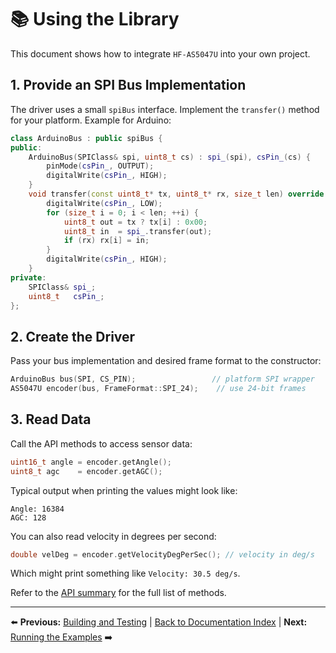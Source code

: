 # 📚 Using the Library

This document shows how to integrate `HF-AS5047U` into your own project.

## 1. Provide an SPI Bus Implementation

The driver uses a small `spiBus` interface. Implement the `transfer()` method for your platform. Example for Arduino:

```cpp
class ArduinoBus : public spiBus {
public:
    ArduinoBus(SPIClass& spi, uint8_t cs) : spi_(spi), csPin_(cs) {
        pinMode(csPin_, OUTPUT);
        digitalWrite(csPin_, HIGH);
    }
    void transfer(const uint8_t* tx, uint8_t* rx, size_t len) override {
        digitalWrite(csPin_, LOW);
        for (size_t i = 0; i < len; ++i) {
            uint8_t out = tx ? tx[i] : 0x00;
            uint8_t in  = spi_.transfer(out);
            if (rx) rx[i] = in;
        }
        digitalWrite(csPin_, HIGH);
    }
private:
    SPIClass& spi_;
    uint8_t   csPin_;
};
```

## 2. Create the Driver

Pass your bus implementation and desired frame format to the constructor:

```cpp
ArduinoBus bus(SPI, CS_PIN);                 // platform SPI wrapper
AS5047U encoder(bus, FrameFormat::SPI_24);    // use 24-bit frames
```

## 3. Read Data

Call the API methods to access sensor data:

```cpp
uint16_t angle = encoder.getAngle();
uint8_t agc    = encoder.getAGC();
```

Typical output when printing the values might look like:

```
Angle: 16384
AGC: 128
```

You can also read velocity in degrees per second:

```cpp
double velDeg = encoder.getVelocityDegPerSec(); // velocity in deg/s
```

Which might print something like `Velocity: 30.5 deg/s`.

Refer to the [API summary](../README.md#-api-summary) for the full list of methods.

---
⬅️ **Previous:** [Building and Testing](building.md) | [Back to Documentation Index](README.md) | **Next:** [Running the Examples](examples.md) ➡️
